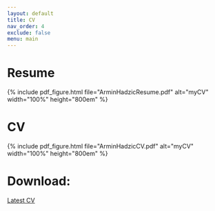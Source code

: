 ```yaml
---
layout: default
title: CV
nav_order: 4
exclude: false
menu: main
---
```


# Resume
{% include pdf_figure.html file="ArminHadzicResume.pdf" alt="myCV" width="100%" height="800em" %}

# CV
{% include pdf_figure.html file="ArminHadzicCV.pdf" alt="myCV" width="100%" height="800em" %}

# Download: 
[Latest CV](https://github.com/arminHadzic/Curriculum-Vitae-Latex/blob/master/ArminHadzicCV.pdf)
